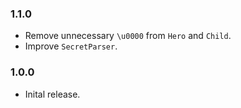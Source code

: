 ### 1.1.0
* Remove unnecessary `\u0000` from `Hero` and `Child`.
* Improve `SecretParser`.

### 1.0.0
* Inital release.
